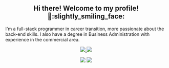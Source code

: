 <h2 align='center'>
Hi there! Welcome to my profile! 👋:slightly_smiling_face:
</h2>


<p>I'm a full-stack programmer in career transition, more passionate about the back-end skills. I also have a degree in Business Administration with experience in the commercial area.</p>

<p align="center">
 <a href="https://www.linkedin.com/in/prgalhardo/" >
  <img src="https://img.shields.io/badge/LinkedIn-0077B5?style=for-the-badge&logo=linkedin&logoColor=white" />
 </a>
<a href="mailto:priscilacds_100@yahoo.com.br">
<img src="https://img.shields.io/badge/priscilacds_100@yahoo.com.br-993399?style=for-the-badge&logo=yahoo&logoColor=white" />
</a>
</p>
<p align='center'>
<img src='https://github-readme-stats.vercel.app/api?username=prgalhardo&show_icons=true&theme=transparent'>
<img src='https://github-readme-stats.vercel.app/api/top-langs/?username=prgalhardo&layout=compact'>
</p>